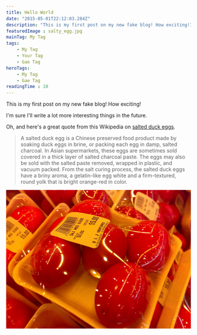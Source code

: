 ```yaml
---
title: Hello World
date: "2015-05-01T22:12:03.284Z"
description: "This is my first post on my new fake blog! How exciting!I'm sure I'll write a lot more interesting things in the future."
featuredImage : salty_egg.jpg
mainTag: My Tag
tags: 
    - My Tag
    - Your Tag
    - Gae Tag
heroTags:
    - My Tag
    - Gae Tag
readingTime : 10
---
```


This is my first post on my new fake blog! How exciting!

I'm sure I'll write a lot more interesting things in the future.

Oh, and here's a great quote from this Wikipedia on
[salted duck eggs](https://en.wikipedia.org/wiki/Salted_duck_egg).

> A salted duck egg is a Chinese preserved food product made by soaking duck
> eggs in brine, or packing each egg in damp, salted charcoal. In Asian
> supermarkets, these eggs are sometimes sold covered in a thick layer of salted
> charcoal paste. The eggs may also be sold with the salted paste removed,
> wrapped in plastic, and vacuum packed. From the salt curing process, the
> salted duck eggs have a briny aroma, a gelatin-like egg white and a
> firm-textured, round yolk that is bright orange-red in color.

![Chinese Salty Egg](./salty_egg.jpg)
